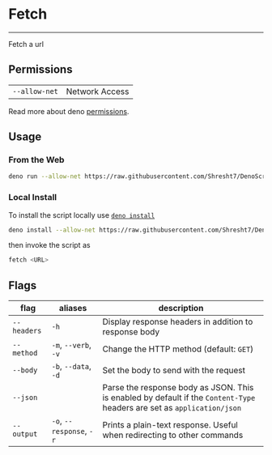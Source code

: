 # Fetch

---

Fetch a url

## Permissions

|               |                |
| ------------- | -------------- |
| `--allow-net` | Network Access |

Read more about deno
[permissions](https://deno.land/manual/getting_started/permissions).

## Usage

### From the Web

```sh
deno run --allow-net https://raw.githubusercontent.com/Shresht7/DenoScripts/main/fetch/mod.ts <URL>
```

### Local Install

To install the script locally use
[`deno install`](https://deno.land/manual/tools/script_installer)

```sh
deno install --allow-net https://raw.githubusercontent.com/Shresht7/DenoScripts/main/fetch/mod.ts
```

then invoke the script as

```sh
fetch <URL>
```

## Flags

| flag        | aliases                  | description                                                                                                             |
| ----------- | ------------------------ | ----------------------------------------------------------------------------------------------------------------------- |
| `--headers` | `-h`                     | Display response headers in addition to response body                                                                   |
| `--method`  | `-m`, `--verb`, `-v`     | Change the HTTP method (default: `GET`)                                                                                 |
| `--body`    | `-b`, `--data`, `-d`     | Set the body to send with the request                                                                                   |
| `--json`    |                          | Parse the response body as JSON. This is enabled by default if the `Content-Type` headers are set as `application/json` |
| `--output`  | `-o`, `--response`, `-r` | Prints a plain-text response. Useful when redirecting to other commands                                                 |
